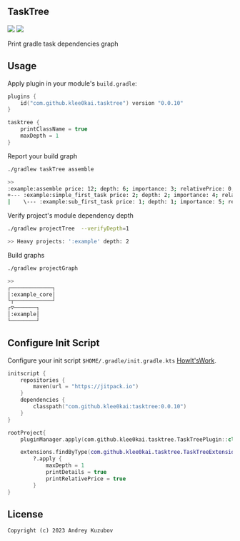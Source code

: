 ## TaskTree

[![](https://img.shields.io/badge/license-GNU_GPLv3-blue.svg?style=flat-square)](./LICENSE)
[![](https://jitpack.io/v/klee0kai/tasktree.svg)](https://jitpack.io/#klee0kai/tasktree)

Print gradle task dependencies graph

## Usage

Apply plugin in your module's `build.gradle`:

```kotlin
plugins {
    id("com.github.klee0kai.tasktree") version "0.0.10"
}

tasktree {
    printClassName = true
    maxDepth = 1
}
```

Report your build graph

```bash
./gradlew taskTree assemble

>>
:example:assemble price: 12; depth: 6; importance: 3; relativePrice: 0,55; relativeDepth: 0,67;
+--- :example:simple_first_task price: 2; depth: 2; importance: 4; relativePrice: 0,09; relativeDepth: 0,22;
|    \--- :example:sub_first_task price: 1; depth: 1; importance: 5; relativePrice: 0,05; relativeDepth: 0,11;

```

Verify project's module dependency depth

```bash 
./gradlew projectTree  --verifyDepth=1

>> Heavy projects: ':example' depth: 2
```

Build graphs

```bash 
./gradlew projectGraph

>>
┌─────────────┐
│:example_core│
└┬────────────┘
┌▽───────┐     
│:example│     
└────────┘     
```

## Configure Init Script

Configure your init script `$HOME/.gradle/init.gradle.kts`
[HowIt'sWork](https://docs.gradle.org/current/userguide/init_scripts.html).

```kotlin
initscript {
    repositories {
        maven(url = "https://jitpack.io")
    }
    dependencies {
        classpath("com.github.klee0kai:tasktree:0.0.10")
    }
}

rootProject{
    pluginManager.apply(com.github.klee0kai.tasktree.TaskTreePlugin::class.java)

    extensions.findByType(com.github.klee0kai.tasktree.TaskTreeExtension::class.java)
        ?.apply {
            maxDepth = 1
            printDetails = true
            printRelativePrice = true
        }
}
```

## License

```
Copyright (c) 2023 Andrey Kuzubov
```

